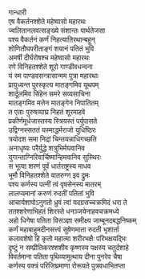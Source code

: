 गान्धारी  
एष वैकर्तनश्शेते महेष्वासो महारथः  
ज्वलितानलवत्सङ्ख्ये संशान्तः पार्थतेजसा  
पश्य वैकर्तनं कर्णं निहत्यातिरथान्बहून्  
शोणितौघपरीताङ्गं शयानं पतितं भुवि  
अमर्षी दीर्घरोषश्च महेष्वासो महारथः  
रणे विनिहतश्शेते शूरो गाण्डीवधन्वना  
यं स्म पाण्डवसन्त्रासान्मम पुत्रा महारथाः  
प्रायुध्यन्त पुरस्कृत्य मातङ्गमिव यूथपम्  
शार्दूलमिव सिंहेन समरे सव्यसाचिना  
मातङ्गमिव मत्तेन मातङ्गेन निपातितम्  
त एताः पुरुषव्याघ्र निहतं शूरमाहवे  
प्रकीर्णमूर्धजास्तस्य स्त्रियस्तं पर्युपासते  
उद्विग्नस्सततं यस्माद्धर्मराजो युधिष्ठिरः  
त्रयोदश समा निद्रां चिन्तयन्नाधिगच्छति  
अनाधृष्यः परैर्युद्धे शत्रुभिर्मघवानिव  
युगान्ताग्निरिवार्चिष्मान्हिमवानिव सुस्थिरः  
स भूत्वा शरणं पूर्वं धार्तराष्ट्रस्य माधव  
भूमौ विनिहतश्शेते वातरुग्ण इव द्रुमः  
पश्य कर्णस्य पत्नीं त्वं वृषसेनस्य मातरम्  
लालप्यमानां करुणं रुदतीं पतितां भुवि  
आचार्यशापोऽनुगतो ध्रुवं त्वां यदग्रसच्चक्रमिदं धरा ते  
ततश्शरेणाभिहतं शिरस्ते धनञ्जयेनाहवचक्रमध्ये  
अहो धिगेषा पतिता विसञ्ज्ञा समीक्ष्य जाम्बूनदबद्धनिष्कम्  
कर्णं महाबाहुमदीनसत्त्वं सुषेणमाता रुदती भृशार्ता  
कलावशेषो हि कृतो महात्मा शरीरभक्षैः परिभक्षयद्भिः  
दृष्टुं न सम्प्रीतिकरश्शशीव कृष्णस्य पक्षस्य चतुर्दशाहे  
विवर्तमाना पतिता पृथिव्यामुत्थाय दीना पुनरेव चैषा  
कर्णस्य वक्त्रं परिजिघ्रमाणा रोरूयते पुत्रवधाभितप्ता  
